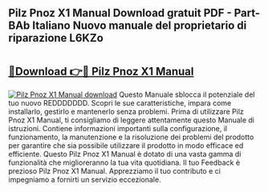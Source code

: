## Pilz Pnoz X1 Manual Download gratuit PDF - Part-BAb Italiano Nuovo manuale del proprietario di riparazione L6KZo

# <h2><a href="http://dfdhav.blite.top/?on=Pilz+Pnoz+X1+Manual">🔗Download 👉🔴 Pilz Pnoz X1 Manual</a></h2>

[![Pilz Pnoz X1 Manual download](https://i.imgur.com/lujVjoI.png)](http://dfdhav.blite.top/?on=Pilz+Pnoz+X1+Manual)
Questo Manuale sblocca il potenziale del tuo nuovo REDDDDDDD. Scopri le sue caratteristiche, impara come installarlo, gestirlo e mantenerlo senza problemi. Prima di utilizzare Pilz Pnoz X1 Manual, ti consigliamo di leggere attentamente questo Manuale di istruzioni. Contiene informazioni importanti sulla configurazione, il funzionamento, la manutenzione e la risoluzione dei problemi del prodotto per garantire che sia possibile utilizzare il prodotto in modo efficace ed efficiente. Questo Pilz Pnoz X1 Manual è dotato di una vasta gamma di funzionalità che miglioreranno la tua vita quotidiana. Il tuo Feedback è prezioso Pilz Pnoz X1 Manual. Apprezziamo il tuo contributo e ci impegniamo a fornirti un servizio eccezionale.
